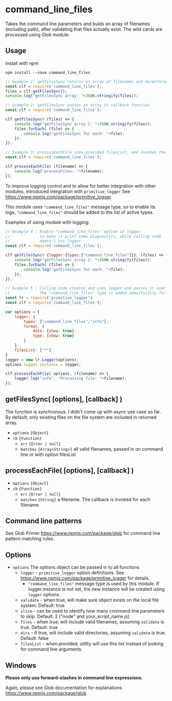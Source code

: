 # command_line_files

Takes the command line parameters and bulds an array of filenames (including path), after validating that files actually exist. The wild cards are processed using Glob module. 


## Usage

Install with npm

```
npm install --save command_line_files
```

```javascript
// Example 1: getFilesSync returns an array of filenames and directories
const clf = require('command_line_files');
files = clf.getFilesSync();
console.log("getFilesSync array: "+JSON.stringify(files));
```

```javascript
// Example 2: getFilesSync passes an array to callback function
const clf = require('command_line_files');

clf.getFilesSync( (files) => {
	console.log("getFilesSync array 2: "+JSON.stringify(files));
	files.forEach( (file) => {
		console.log("getFilesSync for each: "+file);
	});
});
```

```javascript
// Example 3: processEachFile uses provided filesList, and invokes the callback function for each file
const clf = require('command_line_files');

clf.processEachFile( (filename) => {
	console.log("processFiles: "+filename);
});
```

To improve logging control and to allow for better integration with other modules, introduced integration with `primitive_logger` See https://www.npmjs.com/package/primitive_logger. 

This module uses `"command_line_files"` message type, so to enable its logs, `"command_line_files"` should be added to the list of active types.

Examples of using module with logging:

```javascript
// Example 4 : Enable "command_line_files" option in logger 
//             to make it print some diagnostics, while calling code
//             doesn't use logger
const clf = require('command_line_files');

clf.getFilesSync( {logger:{types:["command_line_files"]}}, (files) => {
	console.log("getFilesSync array 2: "+JSON.stringify(files));
	files.forEach( (file) => {
		console.log("getFilesSync for each: "+file);
	});
});

```

```javascript
// Example 5 : Calling code creates and uses logger and passes it over to CLF module. 
//             The "command_line_files" type is added specifically for CLF module use.
const lr = require('primitive_logger')
const clf = require('command_line_files');

var options = {
	logger: {
		types: ["command_line_files","info"],
		format: { 
			date: {show: true},
			type: {show: true}
		}
	},
	filesList: ["*"]
}
logger = new lr.Logger(options);
options.logger.instance = logger;

clf.processEachFile( options, (filename) => {
    logger.log("info", "Processing file: "+filename);
});
```

## getFilesSync( [options], [callback] )
The function is synchronous. I didn't come up with async use case so far. 
By default, only existing files on the file system are included in returned array.

* `options` `{Object}`
* `cb` `{Function}`
  * `err` `{Error | null}`
  * `matches` `{Array<String>}` all valid filenames, passed in on command line or with option filesList

## processEachFile( [options], [callback] )

* `options` `{Object}`
* `cb` `{Function}`
  * `err` `{Error | null}`
  * `matches` `{String}` a filename. The callback is invoked for each filename

## Command line patterns

See Glob Primer https://www.npmjs.com/package/glob for command line pattern matching rules.

## Options

* `options` The options object can be passed in to all functions
   * `logger` - `primitive_logger` option definitions. See https://www.npmjs.com/package/primitive_logger for details. 
		* `"command_line_files"` message type is used by this module. If logger.instance is not set, the new instance will be created using `logger` options. 
   * `validate` - when true, will make sure object exists on the local file system. Default: true
   * `slice` - can be used to identify how many command line parameters to skip. Default: 2 ("node" and your_script_name.js)
   * `files` - when true, will include valid filenames, assuming `validate` is true. Default: true
   * `dirs` - if true, will include valid directories, assuming `validate` is true. Default: false
   * `filesList` - when provided, utility will use this list instead of looking for command line arguments. 

## Windows

**Please only use forward-slashes in command line expressions.**

Again, please see Glob documentation for explanations https://www.npmjs.com/package/glob 

